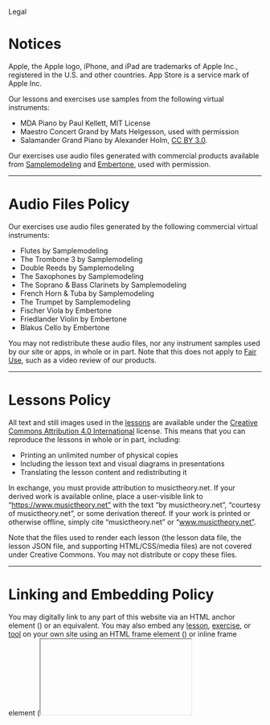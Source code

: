 [](https://www.musictheory.net/lessons)[](https://www.musictheory.net/exercises)[](https://www.musictheory.net/tools)[](https://www.musictheory.net/)[](https://www.musictheory.net/products)[](https://www.musictheory.net/news)[](https://www.musictheory.net/contact)

Legal

Notices
=======

Apple, the Apple logo, iPhone, and iPad are trademarks of Apple Inc., registered in the U.S. and other countries. App Store is a service mark of Apple Inc.

Our lessons and exercises use samples from the following virtual instruments:  

* MDA Piano by Paul Kellett, MIT License
* Maestro Concert Grand by Mats Helgesson, used with permission
* Salamander Grand Piano by Alexander Holm, [CC BY 3.0](https://creativecommons.org/licenses/by/3.0/).

Our exercises use audio files generated with commercial products available from [Samplemodeling](http://www.samplemodeling.com/) and [Embertone](http://www.embertone.com/), used with permission.

* * *

Audio Files Policy
==================

Our exercises use audio files generated by the following commercial virtual instruments:

* Flutes by Samplemodeling
* The Trombone 3 by Samplemodeling
* Double Reeds by Samplemodeling
* The Saxophones by Samplemodeling
* The Soprano & Bass Clarinets by Samplemodeling
* French Horn & Tuba by Samplemodeling
* The Trumpet by Samplemodeling
* Fischer Viola by Embertone
* Friedlander Violin by Embertone
* Blakus Cello by Embertone

You may not redistribute these audio files, nor any instrument samples used by our site or apps, in whole or in part. Note that this does not apply to [Fair Use](https://en.wikipedia.org/wiki/Fair_use), such as a video review of our products.

* * *

Lessons Policy
==============

All text and still images used in the [lessons](https://www.musictheory.net/lessons) are available under the [Creative Commons Attribution 4.0 International](https://creativecommons.org/licenses/by/4.0/) license. This means that you can reproduce the lessons in whole or in part, including:

* Printing an unlimited number of physical copies
* Including the lesson text and visual diagrams in presentations
* Translating the lesson content and redistributing it

In exchange, you must provide attribution to musictheory.net. If your derived work is available online, place a user-visible link to “https://www.musictheory.net” with the text “by musictheory.net”, “courtesy of musictheory.net”, or some derivation thereof. If your work is printed or otherwise offline, simply cite “musictheory.net” or “www.musictheory.net”.

Note that the files used to render each lesson (the lesson data file, the lesson JSON file, and supporting HTML/CSS/media files) are not covered under Creative Commons. You may not distribute or copy these files.

* * *

Linking and Embedding Policy
============================

You may digitally link to any part of this website via an HTML anchor element (<a>) or an equivalent. You may also embed any [lesson](https://www.musictheory.net/lessons), [exercise](https://www.musictheory.net/exercises), or [tool](https://www.musictheory.net/tools) on your own site using an HTML frame element (<frame>) or inline frame element (<iframe>).

For more information on linking and embedding, see [May I link or embed your content?](https://www.musictheory.net/faq#site-linking) in the [FAQ](https://www.musictheory.net/faq).

* * *

Source Code Policy
==================

The musictheory.net source code for the lessons, exercises, and tools is not available under a Creative Commons license. You may not copy, modify, distribute, create a derivative work of, reverse engineer, or decompile the source code.

While you may use all text and images from the lessons as mentioned in the Lessons Policy, you may not scrape, duplicate, or rehost the interactive lesson player. Please [link to or embed](https://www.musictheory.net/faq#site-linking) the player instead.

* * *

Apps Policy
===========

Theory Lessons and Tenuto are not available under a Creative Commons license. This applies to the user interface, general look and feel, source code, binary code, and all media used by the application. Screenshots of the apps and their logos may be used for journalistic purposes and other [Fair Use](https://en.wikipedia.org/wiki/Fair_use) activities.

* * *

Trademark Policy
================

The two whole notes with a curved line, the slanted whole note, the quarter note with a horizontal bar, the words and logotype “musictheory.net”, “Tenuto”, “Theory Lessons”, and any combination of the foregoing, whether integrated into a larger whole or standing alone, are musictheory.net, LLC's trademarks.

You are authorized to use our trademarks on the terms and conditions below:

musictheory.net, LLC licenses the use of its trademarks on the condition that the trademark licensee use the mark to point to one or more of the following web locations:

* The musictheory.net website: https://www.musictheory.net
* The Apple iTunes page for musictheory.net, LLC: https://www.musictheory.net/buy
* The Apple iTunes page for Tenuto: https://www.musictheory.net/buy/tenuto
* The Apple iTunes page for Theory Lessons: https://www.musictheory.net/buy/lessons

musictheory.net, LLC retains full, unfettered, and sole discretion to revoke this trademark license for any reason whatsoever or for no specified reason.

* * *

Unsolicited Idea Submission Policy
==================================

musictheory.net, LLC or any of its employees do not accept or consider unsolicited ideas, including ideas for new advertising campaigns, new promotions, new products or technologies, processes, marketing plans, or new product names.

Please do not submit any unsolicited ideas, original creative artwork, suggestions, or other works (“submissions”) in any form to musictheory.net, LLC or any of its employees.

If, despite our request that you not send us your ideas, you still submit them, then regardless of what your letter says, the following terms shall apply:

* Your submissions and their contents will automatically become the property of musictheory.net, LLC, without any compensation to you.
* musictheory.net, LLC may use or redistribute your submissions and their contents for any purpose and in any way.
* There is no obligation for musictheory.net, LLC to review your submissions.
* There is no obligation for musictheory.net, LLC to treat your submissions as confidential or proprietary.

The sole purpose of this policy is to avoid potential misunderstandings or disputes when our products seem similar to ideas submitted to us. We do, however, welcome feedback regarding our existing products and content.

[FAQ](https://www.musictheory.net/faq) [Legal](https://www.musictheory.net/legal) [Privacy](https://www.musictheory.net/privacy)

© 2000-2024 musictheory.net, LLC  
Apple, the Apple logo, iPhone, and iPad are trademarks of Apple Inc.,  
registered in the U.S. and other countries. App Store is a service mark of Apple Inc.